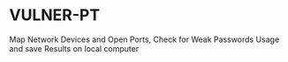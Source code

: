 # VULNER-PT
Map Network Devices and Open Ports, Check for Weak Passwords Usage and save Results on local computer
